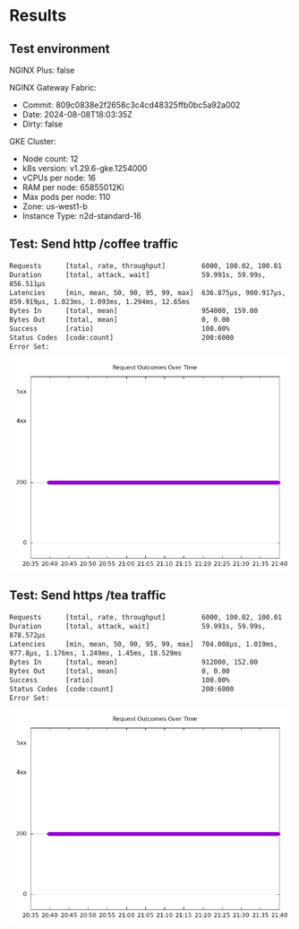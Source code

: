 # Results

## Test environment

NGINX Plus: false

NGINX Gateway Fabric:

- Commit: 809c0838e2f2658c3c4cd48325ffb0bc5a92a002
- Date: 2024-08-08T18:03:35Z
- Dirty: false

GKE Cluster:

- Node count: 12
- k8s version: v1.29.6-gke.1254000
- vCPUs per node: 16
- RAM per node: 65855012Ki
- Max pods per node: 110
- Zone: us-west1-b
- Instance Type: n2d-standard-16

## Test: Send http /coffee traffic

```text
Requests      [total, rate, throughput]         6000, 100.02, 100.01
Duration      [total, attack, wait]             59.991s, 59.99s, 856.511µs
Latencies     [min, mean, 50, 90, 95, 99, max]  636.875µs, 900.917µs, 859.919µs, 1.023ms, 1.093ms, 1.294ms, 12.65ms
Bytes In      [total, mean]                     954000, 159.00
Bytes Out     [total, mean]                     0, 0.00
Success       [ratio]                           100.00%
Status Codes  [code:count]                      200:6000  
Error Set:
```

![http-oss.png](http-oss.png)

## Test: Send https /tea traffic

```text
Requests      [total, rate, throughput]         6000, 100.02, 100.01
Duration      [total, attack, wait]             59.991s, 59.99s, 878.572µs
Latencies     [min, mean, 50, 90, 95, 99, max]  704.008µs, 1.019ms, 977.8µs, 1.176ms, 1.249ms, 1.45ms, 18.529ms
Bytes In      [total, mean]                     912000, 152.00
Bytes Out     [total, mean]                     0, 0.00
Success       [ratio]                           100.00%
Status Codes  [code:count]                      200:6000  
Error Set:
```

![https-oss.png](https-oss.png)
